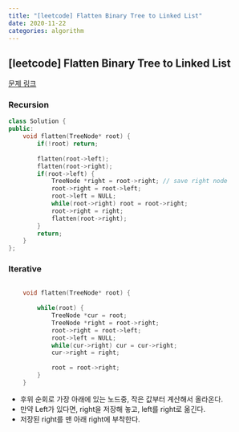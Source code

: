 ```yaml
---
title: "[leetcode] Flatten Binary Tree to Linked List"
date: 2020-11-22
categories: algorithm
---
```

## [leetcode] Flatten Binary Tree to Linked List
[문제 링크](https://leetcode.com/problems/flatten-binary-tree-to-linked-list/)

### Recursion
```c++
class Solution {
public:
    void flatten(TreeNode* root) {
        if(!root) return;
 
        flatten(root->left);
        flatten(root->right);
        if(root->left) {
            TreeNode *right = root->right; // save right node
            root->right = root->left;
            root->left = NULL;
            while(root->right) root = root->right;
            root->right = right;
            flatten(root->right);
        }
        return;
    }
};
```

### Iterative
```c++
    
    void flatten(TreeNode* root) {
        
        while(root) {
            TreeNode *cur = root;
            TreeNode *right = root->right;
            root->right = root->left;
            root->left = NULL;
            while(cur->right) cur = cur->right;
            cur->right = right;
            
            root = root->right;
        }
    }

```

- 후위 순회로 가장 아래에 있는 노드중, 작은 값부터 계산해서 올라온다.
- 만약 Left가 있다면, right을 저장해 놓고, left를 right로 옮긴다.
- 저장된 right를 맨 아래 right에 부착한다.